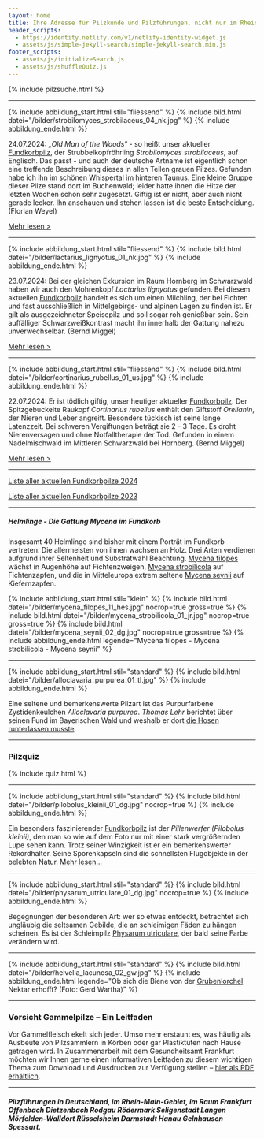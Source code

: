 ```yaml
---
layout: home
title: Ihre Adresse für Pilzkunde und Pilzführungen, nicht nur im Rhein-Main-Gebiet
header_scripts:
  - https://identity.netlify.com/v1/netlify-identity-widget.js
  - assets/js/simple-jekyll-search/simple-jekyll-search.min.js
footer_scripts:
  - assets/js/initializeSearch.js
  - assets/js/shuffleQuiz.js
---
```

{% include pilzsuche.html %}

- - -

{% include abbildung_start.html stil="fliessend" %}
{% include bild.html datei="/bilder/strobilomyces_strobilaceus_04_nk.jpg" %}
{% include abbildung_ende.html %}

24.07.2024: *„Old Man of the Woods“* - so heißt unser aktueller [Fundkorbpilz](AA "Glossar-"), der Strubbelkopfröhrling *Strobilomyces strobilaceus*, auf Englisch. Das passt - und auch der deutsche Artname ist eigentlich schon eine treffende Beschreibung dieses in allen Teilen grauen Pilzes. Gefunden habe ich ihn im schönen Whispertal im hinteren Taunus. Eine kleine Gruppe dieser Pilze stand dort im Buchenwald; leider hatte ihnen die Hitze der letzten Wochen schon sehr zugesetzt. Giftig ist er nicht, aber auch nicht gerade lecker. Ihn anschauen und stehen lassen ist die beste Entscheidung. (Florian Weyel)

[Mehr lesen >](/pilze/strobilomyces-strobilaceus-strubbelkopfröhrling)

<div style="clear:  both"></div>

- - -

{% include abbildung_start.html stil="fliessend" %}
{% include bild.html datei="/bilder/lactarius_lignyotus_01_nk.jpg" %}
{% include abbildung_ende.html %}

23.07.2024: Bei der gleichen Exkursion im Raum Hornberg im Schwarzwald haben wir auch den Mohrenkopf *Lactarius lignyotus* gefunden. Bei diesem aktuellen [Fundkorbpilz](AA "Glossar-") handelt es sich um einen Milchling, der bei Fichten und fast ausschließlich in Mittelgebirgs- und alpinen Lagen zu finden ist. Er gilt als ausgezeichneter Speisepilz und soll sogar roh genießbar sein. Sein auffälliger Schwarzweißkontrast macht ihn innerhalb der Gattung nahezu unverwechselbar. (Bernd Miggel)

[Mehr lesen >](/pilze/lactarius-lignyotus-mohrenkopf)

<div style="clear:  both"></div>

- - -

{% include abbildung_start.html stil="fliessend" %}
{% include bild.html datei="/bilder/cortinarius_rubellus_01_us.jpg" %}
{% include abbildung_ende.html %}

22.07.2024: Er ist tödlich giftig, unser heutiger aktueller [Fundkorbpilz](AA "Glossar-"). Der Spitzgebuckelte Raukopf *Cortinarius rubellus* enthält den Giftstoff *Orellanin*, der Nieren und Leber angreift. Besonders tückisch ist seine lange Latenzzeit. Bei schweren Vergiftungen beträgt sie 2 - 3 Tage. Es droht Nierenversagen und ohne Notfalltherapie der Tod. Gefunden in einem Nadelmischwald im Mittleren Schwarzwald bei Hornberg. (Bernd Miggel)

[Mehr lesen >](/pilze/cortinarius-rubellus-spitzgebuckelter-raukopf)

<div style="clear:  both"></div>

- - -

[Liste aller aktuellen Fundkorbpilze 2024](/artikel/liste-aller-aktuellen-fundkorbpilze-2024.html)

[Liste aller aktuellen Fundkorbpilze 2023](/artikel/liste-aller-aktuellen-fundkorbpilze-2023.html)

- - -

##### Helmlinge - Die Gattung *Mycena* im Fundkorb

Insgesamt 40 Helmlinge sind bisher mit einem Porträt im Fundkorb vertreten. Die allermeisten von ihnen wachsen an Holz. Drei Arten verdienen aufgrund ihrer Seltenheit und Substratwahl Beachtung. [Mycena filopes](/pilze/mycena-filopes-zerbrechlicher-fadenhelmling) wächst in Augenhöhe auf Fichtenzweigen, [Mycena strobilicola](/pilze/mycena-strobilicola-fichtenzapfenhelmling) auf Fichtenzapfen, und die in Mitteleuropa extrem seltene [Mycena seynii](/pilze/mycena-seynii-mediterraner-kiefernzapfenhelmling) auf Kiefernzapfen.

{% include abbildung_start.html stil="klein" %}
{% include bild.html datei="/bilder/mycena_filopes_11_hes.jpg" nocrop=true gross=true %}
{% include bild.html datei="/bilder/mycena_strobilicola_01_jr.jpg" nocrop=true gross=true %}
{% include bild.html datei="/bilder/mycena_seynii_02_dg.jpg" nocrop=true gross=true %}
{% include abbildung_ende.html legende="Mycena filopes - Mycena strobilicola - Mycena seynii" %}

- - -

{% include abbildung_start.html stil="standard" %}
{% include bild.html datei="/bilder/alloclavaria_purpurea_01_tl.jpg" %}
{% include abbildung_ende.html %}

Eine seltene und bemerkenswerte Pilzart ist das Purpurfarbene Zystidenkeulchen *Alloclavaria purpurea*. *Thomas Lehr* berichtet über seinen Fund im Bayerischen Wald und weshalb er dort [die Hosen runterlassen musste](/pilze/alloclavaria-purpurea-purpurfarbenes-zystidenkeulchen).

- - -

### Pilzquiz

{% include quiz.html %}

- - -

{% include abbildung_start.html stil="standard" %}
{% include bild.html datei="/bilder/pilobolus_kleinii_01_dg.jpg" nocrop=true %}
{% include abbildung_ende.html %}

Ein besonders faszinierender [Fundkorbpilz](AA "Glossar-") ist der *Pillenwerfer (Pilobolus kleinii)*, den man so wie auf dem Foto nur mit einer stark vergrößernden Lupe sehen kann. Trotz seiner Winzigkeit ist er ein bemerkenswerter Rekordhalter. Seine Sporenkapseln sind die schnellsten Flugobjekte in der belebten Natur. [Mehr lesen...](/pilze/pilobolus-kleinii-pillenwerfer)

- - -

{% include abbildung_start.html stil="standard" %}
{% include bild.html datei="/bilder/physarum_utriculare_01_dg.jpg" nocrop=true %}
{% include abbildung_ende.html %}

Begegnungen der besonderen Art: wer so etwas entdeckt, betrachtet sich ungläubig die seltsamen Gebilde, die an schleimigen Fäden zu hängen scheinen. Es ist der Schleimpilz [Physarum utriculare](/pilze/physarum-utriculare-fadenfruchtschleimpilz), der bald seine Farbe verändern wird.

- - -

{% include abbildung_start.html stil="standard" %}
{% include bild.html datei="/bilder/helvella_lacunosa_02_gw.jpg" %}
{% include abbildung_ende.html legende="Ob sich die Biene von der <a href='/pilze/helvella-lacunosa-grubenlorchel'>Grubenlorchel</a> Nektar erhofft?  (Foto: Gerd Wartha)" %}

- - -

### Vorsicht Gammelpilze – Ein Leitfaden

Vor Gammelfleisch ekelt sich jeder. Umso mehr erstaunt es, was häufig als Ausbeute von Pilzsammlern in Körben oder gar Plastiktüten nach Hause getragen wird. In Zusammenarbeit mit dem Gesundheitsamt Frankfurt möchten wir Ihnen gerne einen informativen Leitfaden zu diesem wichtigen Thema zum Download und Ausdrucken zur Verfügung stellen – [hier als PDF erhältlich](/assets/docs/Fundkorb.de-Gammelpilze.pdf).

- - -

##### Pilzführungen in Deutschland, im Rhein-Main-Gebiet, im Raum Frankfurt Offenbach Dietzenbach Rodgau Rödermark Seligenstadt Langen Mörfelden-Walldort Rüsselsheim Darmstadt Hanau Gelnhausen Spessart.